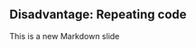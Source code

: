 ##  Disadvantage: Repeating code

This is a new Markdown slide

<aside data-markdown class="notes">

</aside>
